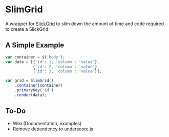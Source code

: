 # SlimGrid

A wrapper for [SlickGrid](https://github.com/mleibman/SlickGrid) to slim down the amount of time and code required to create a SlickGrid

## A Simple Example

```javascript
var container = $('body');
var data = [{'id': 1, 'column': 'value'}, 
			{'id': 2, 'column': 'value'}, 
			{'id': 3, 'column': 'value'}];

var grid = SlimGrid()
	.container(container)
	.primaryKey('id')
	.render(data);
```

## To-Do

- Wiki (Documentation, examples)
- Remove dependency to underscore.js
